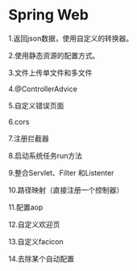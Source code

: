 # Spring Web

1.返回json数据，使用自定义的转换器。

2.使用静态资源的配置方式。

3.文件上传单文件和多文件

4.@ControllerAdvice

5.自定义错误页面

6.cors

7.注册拦截器

8.启动系统任务run方法

9.整合Servlet、Filter 和Listenter

10.路径映射（直接注册一个控制器）

11.配置aop

12.自定义欢迎页

13.自定义facicon

14.去除某个自动配置